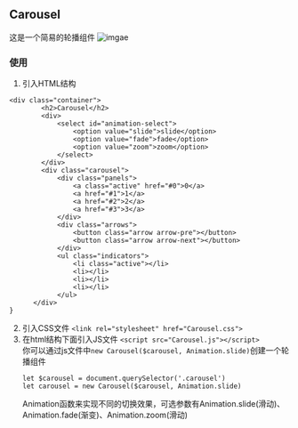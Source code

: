 ## Carousel 
这是一个简易的轮播组件
![imgae](https://github.com/fangjie1/-wheel-carousel/blob/main/images/demo%E6%BC%94%E7%A4%BA.gif)
### 使用
1. 引入HTML结构
```
<div class="container">
        <h2>Carousel</h2>
        <div>
            <select id="animation-select">
                <option value="slide">slide</option>
                <option value="fade">fade</option>
                <option value="zoom">zoom</option>
            </select>
        </div>
        <div class="carousel">
            <div class="panels">
                <a class="active" href="#0">0</a>
                <a href="#1">1</a>
                <a href="#2">2</a>
                <a href="#3">3</a>
            </div>
            <div class="arrows">
                <button class="arrow arrow-pre"></button>
                <button class="arrow arrow-next"></button>
            </div>
            <ul class="indicators">
                <li class="active"></li>
                <li></li>
                <li></li>
                <li></li>
            </ul>
      </div>
}
```
2. 引入CSS文件
       ```
       <link rel="stylesheet" href="Carousel.css">
       ```
3. 在html结构下面引入JS文件
```<script src="Carousel.js"></script>```    
   你可以通过js文件中`new Carousel($carousel, Animation.slide)`创建一个轮播组件
   ``` 
   let $carousel = document.querySelector('.carousel')
   let carousel = new Carousel($carousel, Animation.slide) 
   ```
   Animation函数来实现不同的切换效果，可选参数有Animation.slide(滑动)、Animation.fade(渐变)、Animation.zoom(滑动)

      
      

